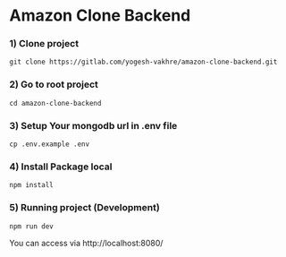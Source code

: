 # Amazon Clone Backend

### 1) Clone project

`git clone https://gitlab.com/yogesh-vakhre/amazon-clone-backend.git`

### 2) Go to root project

`cd amazon-clone-backend`

### 3) Setup Your mongodb url in .env file

`cp .env.example .env`

### 4) Install Package local

`npm install`

### 5) Running project (Development)

`npm run dev`

You can access via http://localhost:8080/
